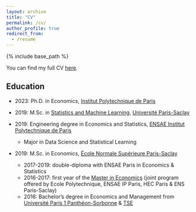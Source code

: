 ```yaml
---
layout: archive
title: "CV"
permalink: /cv/
author_profile: true
redirect_from:
  - /resume
---
```


{% include base_path %}

You can find my full CV [here](https://martinmugnier.github.io/files/CV_Martin_Mugnier.pdf).

## Education

- 2023: Ph.D. in Economics, [Institut Polytechnique de Paris](https://www.ip-paris.fr/)

- 2019: M.Sc. in [Statistics and Machine Learning](https://master-statml.imo.universite-paris-saclay.fr/), [Université Paris-Saclay](https://www.universite-paris-saclay.fr/en)
  
- 2019: Engineering degree in Economics and Statistics, [ENSAE Institut Polytechnique de Paris](https://www.ensae.fr/en/)
  - Major in Data Science and Statistical Learning
  
- 2019: M.Sc. in Economics, [École Normale Supérieure Paris-Saclay](https://ens-paris-saclay.fr/en)
  - 2017-2019: double-diploma with ENSAE Paris in Economics & Statistics
  - 2016-2017: first year of the [Master in Economics](http://phd-in-economics.com/) (joint program offered by Ecole Polytechnique, ENSAE IP Paris, HEC Paris & ENS Paris-Saclay)
  - 2016: Bachelor’s degree in Economics and Management from [Université Paris 1 Panthéon-Sorbonne](https://www.pantheonsorbonne.fr/accueil) & [TSE](https://www.tse-fr.eu/fr)


